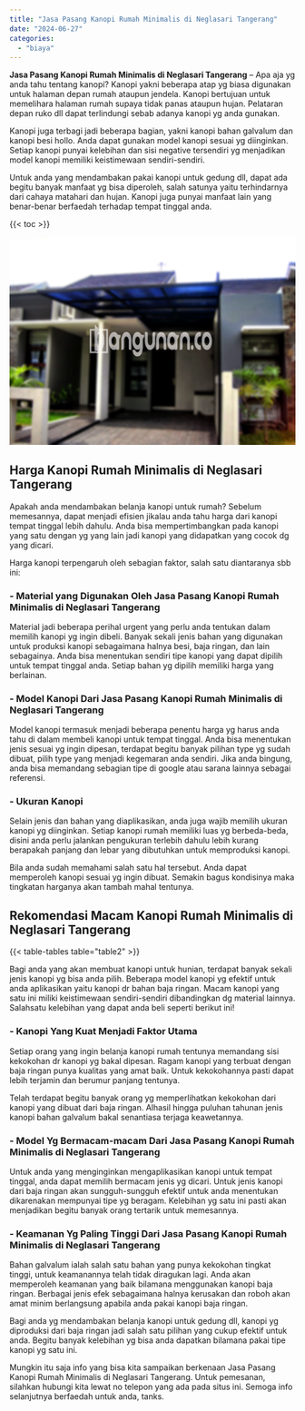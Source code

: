 ```yaml
---
title: "Jasa Pasang Kanopi Rumah Minimalis di Neglasari Tangerang"
date: "2024-06-27"
categories: 
  - "biaya"
---
```


**Jasa Pasang Kanopi Rumah Minimalis di Neglasari Tangerang** – Apa aja yg anda tahu tentang kanopi? Kanopi yakni beberapa atap yg biasa digunakan untuk halaman depan rumah ataupun jendela. Kanopi bertujuan untuk memelihara halaman rumah supaya tidak panas ataupun hujan. Pelataran depan ruko dll dapat terlindungi sebab adanya kanopi yg anda gunakan.

Kanopi juga terbagi jadi beberapa bagian, yakni kanopi bahan galvalum dan kanopi besi hollo. Anda dapat gunakan model kanopi sesuai yg diinginkan. Setiap kanopi punyai kelebihan dan sisi negative tersendiri yg menjadikan model kanopi memiliki keistimewaan sendiri-sendiri.

Untuk anda yang mendambakan pakai kanopi untuk gedung dll, dapat ada begitu banyak manfaat yg bisa diperoleh, salah satunya yaitu terhindarnya dari cahaya matahari dan hujan. Kanopi juga punyai manfaat lain yang benar-benar berfaedah terhadap tempat tinggal anda.

{{< toc >}}

![Jasa Pasang Kanopi Rumah Minimalis di Neglasari Tangerang](/images/harga-kanopi-minimalis-57.png)

## Harga Kanopi Rumah Minimalis di Neglasari Tangerang

Apakah anda mendambakan belanja kanopi untuk rumah? Sebelum memesannya, dapat menjadi efisien jikalau anda tahu harga dari kanopi tempat tinggal lebih dahulu. Anda bisa mempertimbangkan pada kanopi yang satu dengan yg yang lain jadi kanopi yang didapatkan yang cocok dg yang dicari.

Harga kanopi terpengaruh oleh sebagian faktor, salah satu diantaranya sbb ini:

### \- Material yang Digunakan Oleh Jasa Pasang Kanopi Rumah Minimalis di Neglasari Tangerang

Material jadi beberapa perihal urgent yang perlu anda tentukan dalam memilih kanopi yg ingin dibeli. Banyak sekali jenis bahan yang digunakan untuk produksi kanopi sebagaimana halnya besi, baja ringan, dan lain sebagainya. Anda bisa menentukan sendiri tipe kanopi yang dapat dipilih untuk tempat tinggal anda. Setiap bahan yg dipilih memiliki harga yang berlainan.

### \- Model Kanopi Dari Jasa Pasang Kanopi Rumah Minimalis di Neglasari Tangerang

Model kanopi termasuk menjadi beberapa penentu harga yg harus anda tahu di dalam membeli kanopi untuk tempat tinggal. Anda bisa menentukan jenis sesuai yg ingin dipesan, terdapat begitu banyak pilihan type yg sudah dibuat, pilih type yang menjadi kegemaran anda sendiri. Jika anda bingung, anda bisa memandang sebagian tipe di google atau sarana lainnya sebagai referensi.

### \- Ukuran Kanopi

Selain jenis dan bahan yang diaplikasikan, anda juga wajib memilih ukuran kanopi yg diinginkan. Setiap kanopi rumah memiliki luas yg berbeda-beda, disini anda perlu jalankan pengukuran terlebih dahulu lebih kurang berapakah panjang dan lebar yang dibutuhkan untuk memproduksi kanopi.

Bila anda sudah memahami salah satu hal tersebut. Anda dapat memperoleh kanopi sesuai yg ingin dibuat. Semakin bagus kondisinya maka tingkatan harganya akan tambah mahal tentunya.

## Rekomendasi Macam Kanopi Rumah Minimalis di Neglasari Tangerang

{{< table-tables table="table2" >}}

Bagi anda yang akan membuat kanopi untuk hunian, terdapat banyak sekali jenis kanopi yg bisa anda pilih. Beberapa model kanopi yg efektif untuk anda aplikasikan yaitu kanopi dr bahan baja ringan. Macam kanopi yang satu ini miliki keistimewaan sendiri-sendiri dibandingkan dg material lainnya. Salahsatu kelebihan yang dapat anda beli seperti berikut ini!

### \- Kanopi Yang Kuat Menjadi Faktor Utama

Setiap orang yang ingin belanja kanopi rumah tentunya memandang sisi kekokohan dr kanopi yg bakal dipesan. Ragam kanopi yang terbuat dengan baja ringan punya kualitas yang amat baik. Untuk kekokohannya pasti dapat lebih terjamin dan berumur panjang tentunya.

Telah terdapat begitu banyak orang yg memperlihatkan kekokohan dari kanopi yang dibuat dari baja ringan. Alhasil hingga puluhan tahunan jenis kanopi bahan galvalum bakal senantiasa terjaga keawetannya.

### \- Model Yg Bermacam-macam Dari Jasa Pasang Kanopi Rumah Minimalis di Neglasari Tangerang

Untuk anda yang menginginkan mengaplikasikan kanopi untuk tempat tinggal, anda dapat memilih bermacam jenis yg dicari. Untuk jenis kanopi dari baja ringan akan sungguh-sungguh efektif untuk anda menentukan dikarenakan mempunyai tipe yg beragam. Kelebihan yg satu ini pasti akan menjadikan begitu banyak orang tertarik untuk memesannya.

### \- Keamanan Yg Paling Tinggi Dari Jasa Pasang Kanopi Rumah Minimalis di Neglasari Tangerang

Bahan galvalum ialah salah satu bahan yang punya kekokohan tingkat tinggi, untuk keamanannya telah tidak diragukan lagi. Anda akan memperoleh keamanan yang baik bilamana menggunakan kanopi baja ringan. Berbagai jenis efek sebagaimana halnya kerusakan dan roboh akan amat minim berlangsung apabila anda pakai kanopi baja ringan.

Bagi anda yg mendambakan belanja kanopi untuk gedung dll, kanopi yg diproduksi dari baja ringan jadi salah satu pilihan yang cukup efektif untuk anda. Begitu banyak kelebihan yg bisa anda dapatkan bilamana pakai tipe kanopi yg satu ini.

Mungkin itu saja info yang bisa kita sampaikan berkenaan Jasa Pasang Kanopi Rumah Minimalis di Neglasari Tangerang. Untuk pemesanan, silahkan hubungi kita lewat no telepon yang ada pada situs ini. Semoga info selanjutnya berfaedah untuk anda, tanks.
